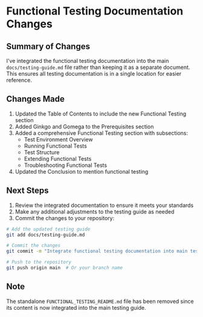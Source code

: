 # Functional Testing Documentation Changes

## Summary of Changes

I've integrated the functional testing documentation into the main `docs/testing-guide.md` file rather than keeping it as a separate document. This ensures all testing documentation is in a single location for easier reference.

## Changes Made

1. Updated the Table of Contents to include the new Functional Testing section
2. Added Ginkgo and Gomega to the Prerequisites section
3. Added a comprehensive Functional Testing section with subsections:
   - Test Environment Overview
   - Running Functional Tests
   - Test Structure
   - Extending Functional Tests
   - Troubleshooting Functional Tests
4. Updated the Conclusion to mention functional testing

## Next Steps

1. Review the integrated documentation to ensure it meets your standards
2. Make any additional adjustments to the testing guide as needed
3. Commit the changes to your repository:

```bash
# Add the updated testing guide
git add docs/testing-guide.md

# Commit the changes
git commit -m "Integrate functional testing documentation into main testing guide"

# Push to the repository
git push origin main  # Or your branch name
```

## Note

The standalone `FUNCTIONAL_TESTING_README.md` file has been removed since its content is now integrated into the main testing guide.

